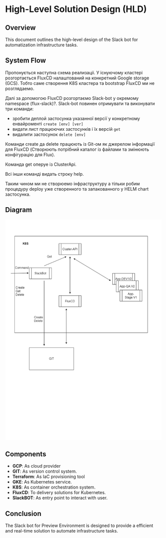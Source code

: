 # High-Level Solution Design (HLD)

## Overview

This document outlines the high-level design of the Slack bot for automatization infrastructure tasks.

## System Flow

Пропонується наступна схема реализаціі.
У існуючому кластері розгортається FluxCD налаштований на конкретний Google storage (GCS).
Тобто саме створення K8S кластера та bootstrap FluxCD ми не розглядаемо.

Далі за допомогою FluxCD розгортаємо Slack-bot у окремому namespace (flux-slack)?.
Slack-bot повинен отримувати та виконувати три команди:


   - зробити деплой застосунка указанної версії у конкретному енвайроменті
   `create [env] [ver]`
   - видати лист працюючих застосунків і їх версій
   `get`
   - видалити застосунок
   `delete [env]`

Команди create да delete працюють із Git-ом як джерелом інформації для FluxCD
(Створюють потрібний каталог із файлами та змінюють конфігурацію для Flux).

Команда get оперуе із ClusterApi. 


Всі інши команді видать строку help.

Таким чином ми не створюемо інфраструктуру а тільки робим процедуру deploy уже створенного
та запакованного у HELM chart  застосунка.

## Diagram

![Image](Slack-Bot-v1.png)

## Components

- **GCP**: As cloud provider
- **GIT**: As version control system.
- **Terraform**: As IaC provisioning tool
- **GKE**: As Kubernetes service.
- **K8S**: As container orchestration system.
- **FluxCD**: To delivery solutions for Kubernetes.
- **SlackBOT**: As entry point to interact with user.

## Conclusion
The Slack bot for Preview Environment is designed to provide a efficient and real-time solution to automate infrastructure tasks.